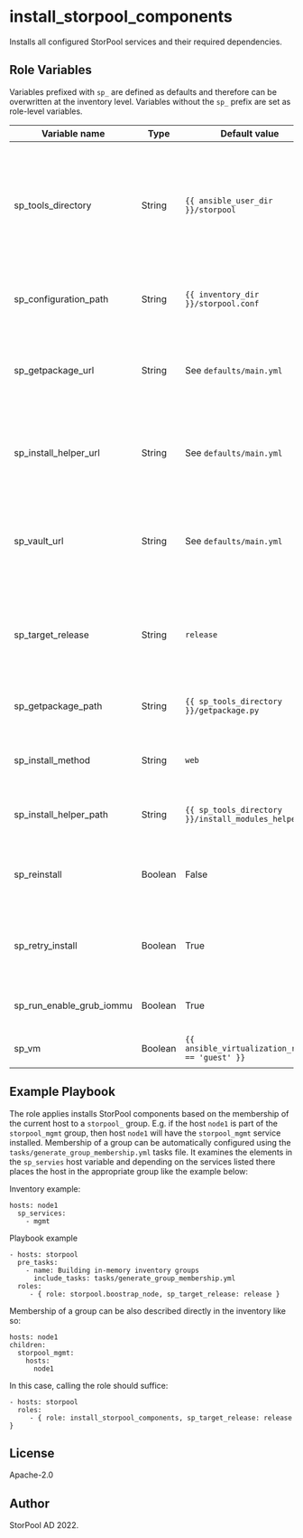 install_storpool_components
=========

Installs all configured StorPool services and their required dependencies.

Role Variables
--------------

Variables prefixed with `sp_` are defined as defaults and therefore can be overwritten at the inventory level.
Variables without the `sp_` prefix are set as role-level variables.

| Variable name                 | Type    | Default value                       | Description |
| ----------------------------- | ------- | ----------------------------------- | ----------- |
| sp_tools_directory            | String  | `{{ ansible_user_dir }}/storpool`   | Directory where StorPool will place installation archives and extra tools used by the StorPool support team. |
| sp_configuration_path         | String  | `{{ inventory_dir }}/storpool.conf` | Path to the storpool.conf file on the Ansible controller. |
| sp_getpackage_url             | String  | See `defaults/main.yml`             | URL to the Python tool used to download StorPool release archives. |
| sp_install_helper_url         | String  | See `defaults/main.yml`             | URL to the Python tool used to install StorPool release archives. |
| sp_vault_url                  | String  | See `defaults/main.yml`             | URL to the binary repository to download StorPool release archives from. |
| sp_target_release             | String  | `release`                           | Release target from which to download the StorPool release archives from. |
| sp_getpackage_path            | String  | `{{ sp_tools_directory }}/getpackage.py` | Absolute path to the getpackage Python tool. |
| sp_install_method             | String  | `web`                               | Release method to be used to install StorPool. |
| sp_install_helper_path        | String  | `{{ sp_tools_directory }}/install_modules_helper.py` | Absolute path to the installation helper tool. |
| sp_reinstall                  | Boolean | False                               | Whether the installation helper tool should reinstall the packages. |
| sp_retry_install              | Boolean | True                                | Whether the installation helper tool should retry the installation. |
| sp_run_enable_grub_iommu      | Boolean | True                                | Whether the kernel should start the IOMMU. |
| sp_vm                         | Boolean | `{{ ansible_virtualization_role == 'guest' }}` | Whether the machine is a virtual one. |


Example Playbook
----------------

The role applies installs StorPool components based on the membership of the current host to a `storpool_` group. E.g. if
the host `node1` is part of the `storpool_mgmt` group, then host `node1` will have the `storpool_mgmt` service installed.
Membership of a group can be automatically configured using the `tasks/generate_group_membership.yml` tasks file. It examines
the elements in the `sp_servies` host variable and depending on the services listed there places the host in the appropriate
group like the example below:

Inventory example:

    hosts: node1
      sp_services:
        - mgmt

Playbook example

    - hosts: storpool
      pre_tasks:
        - name: Building in-memory inventory groups
          include_tasks: tasks/generate_group_membership.yml
      roles:
         - { role: storpool.boostrap_node, sp_target_release: release }

Membership of a group can be also described directly in the inventory like so:

    hosts: node1
    children:
      storpool_mgmt:
        hosts:
          node1

In this case, calling the role should suffice:

    - hosts: storpool
      roles:
         - { role: install_storpool_components, sp_target_release: release }


License
-------

Apache-2.0

Author 
------

StorPool AD 2022.
